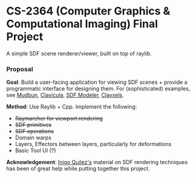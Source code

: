 # CS-2364 (Computer Graphics & Computational Imaging) Final Project
A simple SDF scene renderer/viewer, built on top of raylib.

### Proposal
**Goal**: Build a user-facing application for viewing SDF scenes + provide a programmatic interface for designing them. For (sophisticated) examples, see [Mudbun](https://assetstore.unity.com/packages/tools/particles-effects/mudbun-volumetric-vfx-modeling-177891), [Clavicula](https://clavicula.link/), [SDF Modeler](https://sascha-rode.itch.io/sdf-modeler), [Clayxels](https://assetstore.unity.com/packages/tools/game-toolkits/clayxels-165312).

**Method**: Use Raylib + Cpp. Implement the following:
- ~~Raymarcher for viewport rendering~~
- ~~SDF primitives~~
- ~~SDF operations~~
- Domain warps
- Layers, Effectors between layers, particularly for deformations
- Basic Tool UI (?)

**Acknowledgement**: [Inigo Quilez's](https://iquilezles.org/articles/) material on SDF rendering techniques has been of great help while putting together this project.